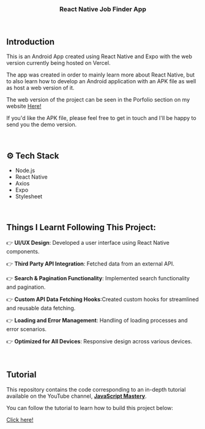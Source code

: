   <h3 align="center">React Native Job Finder App</h3>

</br>

## <a name="introduction"> Introduction</a>

This is an Android App created using React Native and Expo with the web version currently being hosted on Vercel. 

The app was created in order to mainly learn more about React Native, but to also learn how to develop an Android application with an APK file as well as host a web version of it.

The web version of the project can be seen in the Porfolio section on my website <a href="seanadamsdev.github.io" target="_blank">Here!</a>

If you'd like the APK file, please feel free to get in touch and I'll be happy to send you the demo version.

</br>

## <a name="tech-stack">⚙️ Tech Stack</a>

- Node.js
- React Native
- Axios
- Expo
- Stylesheet

</br>

## <a name="features"> Things I Learnt Following This Project: </a>

👉 **UI/UX Design**: Developed a user interface using React Native components.

👉 **Third Party API Integration**: Fetched data from an external API.

👉 **Search & Pagination Functionality**: Implemented search functionality and pagination.

👉 **Custom API Data Fetching Hooks**:Created custom hooks for streamlined and reusable data fetching.

👉 **Loading and Error Management**: Handling of loading processes and error scenarios. 

👉 **Optimized for All Devices**: Responsive design across various devices.

</br>

##  Tutorial

This repository contains the code corresponding to an in-depth tutorial available on the YouTube channel, <a href="https://www.youtube.com/@javascriptmastery/videos" target="_blank"><b>JavaScript Mastery</b></a>. 

You can follow the tutorial to learn how to build this project below:

<a href="https://youtu.be/mJ3bGvy0WAY?feature=shared" target="_blank">Click here!</a>

